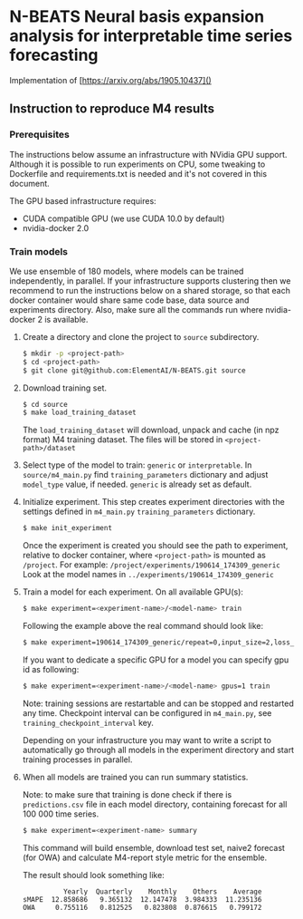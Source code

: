 # N-BEATS Neural basis expansion analysis for interpretable time series forecasting

Implementation of [https://arxiv.org/abs/1905.10437]()

## Instruction to reproduce M4 results

### Prerequisites

The instructions below assume an infrastructure with NVidia GPU support.
Although it is possible to run experiments on CPU, some tweaking to Dockerfile and requirements.txt is needed and it's not covered in this document.

The GPU based infrastructure requires:

* CUDA compatible GPU (we use CUDA 10.0 by default)
* nvidia-docker 2.0


### Train models

We use ensemble of 180 models, where models can be trained independently, in parallel.
If your infrastructure supports clustering then we recommend to run the instructions below on a shared storage,
so that each docker container would share same code base, data source and experiments directory.
Also, make sure all the commands run where nvidia-docker 2 is available.

1. Create a directory and clone the project to `source` subdirectory.
    ```bash
    $ mkdir -p <project-path>
    $ cd <project-path>
    $ git clone git@github.com:ElementAI/N-BEATS.git source
    ```
1. Download training set.
    ```bash
    $ cd source
    $ make load_training_dataset
    ```
    The `load_training_dataset` will download, unpack and cache (in npz format) M4 training dataset.
    The files will be stored in `<project-path>/dataset`
1. Select type of the model to train: `generic` or `interpretable`.
    In `source/m4_main.py` find `training_parameters` dictionary and adjust `model_type` value, if needed.
    `generic` is already set as default.
1. Initialize experiment.
    This step creates experiment directories with the settings defined in `m4_main.py` `training_parameters` dictionary.
    ```bash
    $ make init_experiment
    ````
    Once the experiment is created you should see the path to experiment, relative to docker container, where `<project-path>` is mounted as `/project`.
    For example: `/project/experiments/190614_174309_generic`
    Look at the model names in `../experiments/190614_174309_generic`
1. Train a model for each experiment. On all available GPU(s):
    ```bash
    $ make experiment=<experiment-name>/<model-name> train
    ```
    Following the example above the real command should look like:
    ```bash
    $ make experiment=190614_174309_generic/repeat=0,input_size=2,loss_name=MAPE train
    ```

    If you want to dedicate a specific GPU for a model you can specify gpu id as following:
    ```bash
    $ make experiment=<experiment-name>/<model-name> gpus=1 train
    ```
    Note: training sessions are restartable and can be stopped and restarted any time.
    Checkpoint interval can be configured in `m4_main.py`, see `training_checkpoint_interval` key.

    Depending on your infrastructure you may want to write a script to automatically go through all models
    in the experiment directory and start training processes in parallel.
1. When all models are trained you can run summary statistics.

    Note: to make sure that training is done check if there is `predictions.csv` file in each model directory,
    containing forecast for all 100 000 time series.

    ```bash
    $ make experiment=<experiment-name> summary
    ```
    This command will build ensemble, download test set, naive2 forecast (for OWA) and calculate M4-report style metric for the ensemble.

    The result should look something like:
    ```
              Yearly  Quarterly    Monthly    Others    Average
    sMAPE  12.858686   9.365132  12.147478  3.984333  11.235136
    OWA     0.755116   0.812525   0.823808  0.876615   0.799172
    ```
